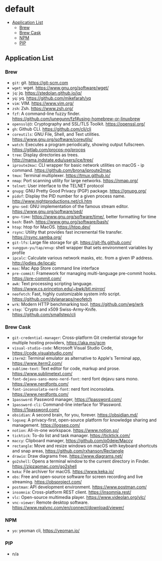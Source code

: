 # default

- [Application List](#application-list)
  - [Brew](#brew)
  - [Brew Cask](#brew-cask)
  - [NPM](#npm)
  - [PIP](#pip)

## Application List

### Brew

- `git`: git. <https://git-scm.com>
- `wget`: wget. <https://www.gnu.org/software/wget/>
- `jq`: jq. <https://stedolan.github.io/jq/>
- `yq`: yq. <https://github.com/mikefarah/yq>
- `vim`: VIM. <https://www.vim.org/>
- `zsh`: Zsh. <https://www.zsh.org/>
- `fzf`: A command-line fuzzy finder. <https://github.com/junegunn/fzf#using-homebrew-or-linuxbrew>
- `openssl@3`: Cryptography and SSL/TLS Toolkit. <https://openssl.org/>
- `gh`: Github CLI. <https://github.com/cli/cli>
- `coreutils`: GNU File, Shell, and Text utilities. <https://www.gnu.org/software/coreutils/>
- `watch`: Executes a program periodically, showing output fullscreen. <https://gitlab.com/procps-ng/procps>
- `tree`: Display directories as trees. <http://mama.indstate.edu/users/ice/tree/>
- `iproute2mac`: CLI wrapper for basic network utilities on macOS - ip command. <https://github.com/brona/iproute2mac>
- `tmux`: Terminal multiplexer. <https://tmux.github.io/>
- `nmap`: Port scanning utility for large networks. <https://nmap.org/>
- `telnet`: User interface to the TELNET protocol
- `gnupg`: GNU Pretty Good Privacy (PGP) package. <https://gnupg.org/>
- `pidof`: Display the PID number for a given process name. <http://www.nightproductions.net/cli.htm>
- `gnu-sed`: GNU implementation of the famous stream editor. <https://www.gnu.org/software/sed/>
- `gnu-time`: <https://www.gnu.org/software/time/>, better formatting for time
- `bash`: Bash. <https://www.gnu.org/software/bash/>
- `htop`: htop for MacOS. <https://htop.dev/>
- `rsync`: Utility that provides fast incremental file transfer. <https://rsync.samba.org/>
- `git-lfs`: Large file storage for git. <https://git-lfs.github.com/>
- `sunggun-yu/tap/envp`: shell wrapper that sets environment variables by profile
- `ipcalc`: Calculate various network masks, etc. from a given IP address. <http://jodies.de/ipcalc>
- `mas`: Mac App Store command line interface
- `pre-commit`: Framework for managing multi-language pre-commit hooks. <https://pre-commit.com/>
- `awk`: Text processing scripting language. <https://www.cs.princeton.edu/~bwk/btl.mirror/>
- `neofetch`: Fast, highly customizable system info script. <https://github.com/dylanaraps/neofetch>
- `wrk`: Modern HTTP benchmarking tool. <https://github.com/wg/wrk>
- `step`: `Crypto and x509 Swiss-Army-Knife. <https://github.com/smallstep/cli>

### Brew Cask

- `git-credential-manager`: Cross-platform Git credential storage for multiple hosting providers, <https://aka.ms/gcm>
- `visual-studio-code`: Microsoft Visual Studio Code, <https://code.visualstudio.com/>
- `iterm2`: Terminal emulator as alternative to Apple's Terminal app, <https://www.iterm2.com/>
- `sublime-text`: Text editor for code, markup and prose. <https://www.sublimetext.com/>
- `font-dejavu-sans-mono-nerd-font`: nerd font dejavu sans mono. <https://www.nerdfonts.com/>
- `font-inconsolata-nerd-font`: nerd font inconsolata. <https://www.nerdfonts.com/>
- `1password`: Password manager, <https://1password.com/>
- `1password-cli`: Command-line interface for 1Password. <https://1password.com/>
- `obsidian`: A second brain, for you, forever. <https://obsidian.md/>
- `logseq`: A privacy-first, open-source platform for knowledge sharing and management. <https://logseq.com/>
- `notion`: All-in-one workspace. <https://www.notion.so/>
- `ticktick`: To-do list and task manager. <https://ticktick.com/>
- `maccy`: Clipboard manager, <https://github.com/p0deje/Maccy>
- `rectangle`: Move and resize windows on macOS with keyboard shortcuts and snap areas, <https://github.com/rxhanson/Rectangle>
- `drawio`: Draw diagrams free. <https://www.diagrams.net/>
- `go2shell`: Opens a terminal window to the current directory in Finder. <https://zipzapmac.com/go2shell>
- `keka`: File archiver for macOS. <https://www.keka.io/>
- `obs`: Free and open-source software for screen recording and live streaming. <https://obsproject.com/>
- `postman`: API development environment. <https://www.postman.com/>
- `insomnia`: Cross-platform REST client. <https://insomnia.rest/>
- `vlc`: Open-source multimedia player. <https://www.videolan.org/vlc/>
- `vnc-viewer`: Remote desktop software. <https://www.realvnc.com/en/connect/download/viewer/>

### NPM

- `yo`: yeoman cli, <https://yeoman.io/>

### PIP

- n/a

